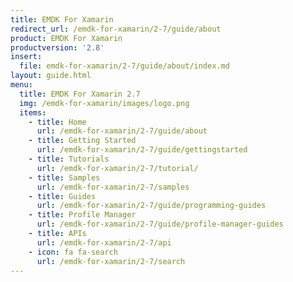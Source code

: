 ```yaml
---
title: EMDK For Xamarin
redirect_url: /emdk-for-xamarin/2-7/guide/about
product: EMDK For Xamarin
productversion: '2.8'
insert:
  file: emdk-for-xamarin/2-7/guide/about/index.md
layout: guide.html
menu:
  title: EMDK For Xamarin 2.7
  img: /emdk-for-xamarin/images/logo.png
  items:
    - title: Home
      url: /emdk-for-xamarin/2-7/guide/about
    - title: Getting Started
      url: /emdk-for-xamarin/2-7/guide/gettingstarted
    - title: Tutorials
      url: /emdk-for-xamarin/2-7/tutorial/
    - title: Samples
      url: /emdk-for-xamarin/2-7/samples
    - title: Guides
      url: /emdk-for-xamarin/2-7/guide/programming-guides
    - title: Profile Manager
      url: /emdk-for-xamarin/2-7/guide/profile-manager-guides
    - title: APIs
      url: /emdk-for-xamarin/2-7/api
    - icon: fa fa-search
      url: /emdk-for-xamarin/2-7/search
---
```

